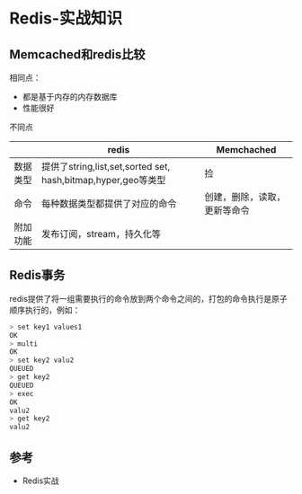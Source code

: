 # Redis-实战知识

## Memcached和redis比较

相同点：

- 都是基于内存的内存数据库
- 性能很好

不同点

|          | redis                                                        | Memchached                   |
| -------- | ------------------------------------------------------------ | ---------------------------- |
| 数据类型 | 提供了string,list,set,sorted set, hash,bitmap,hyper,geo等类型 | 捡                           |
| 命令     | 每种数据类型都提供了对应的命令                               | 创建，删除，读取，更新等命令 |
| 附加功能 | 发布订阅，stream，持久化等                                   |                              |

## Redis事务

redis提供了将一组需要执行的命令放到两个命令之间的，打包的命令执行是原子顺序执行的，例如：

```bash
> set key1 values1
OK
> multi
OK
> set key2 valu2
QUEUED
> get key2
QUEUED
> exec
OK
valu2
> get key2
valu2
```

## 参考

- Redis实战